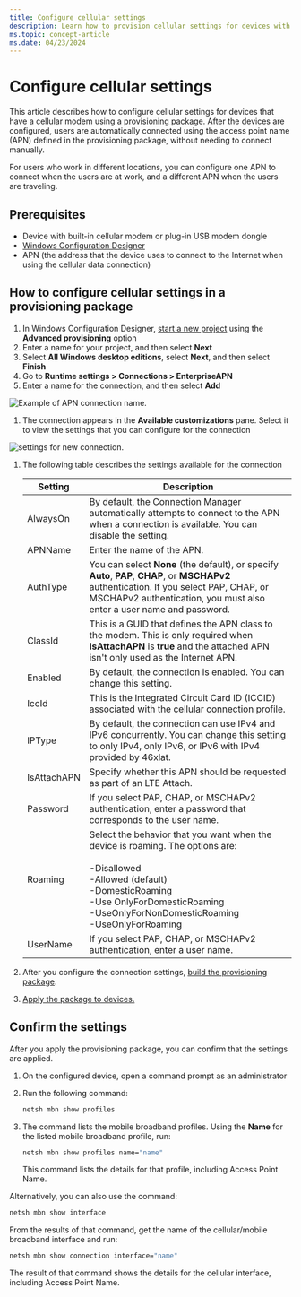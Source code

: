 ```yaml
---
title: Configure cellular settings
description: Learn how to provision cellular settings for devices with built-in modems or plug-in USB modem dongles.
ms.topic: concept-article
ms.date: 04/23/2024
---
```


# Configure cellular settings

This article describes how to configure cellular settings for devices that have a cellular modem using a [provisioning package](../provisioning-packages/provisioning-packages.md). After the devices are configured, users are automatically connected using the access point name (APN) defined in the provisioning package, without needing to connect manually.

For users who work in different locations, you can configure one APN to connect when the users are at work, and a different APN when the users are traveling.

## Prerequisites

- Device with built-in cellular modem or plug-in USB modem dongle
- [Windows Configuration Designer](../provisioning-packages/provisioning-install-icd.md)
- APN (the address that the device uses to connect to the Internet when using the cellular data connection)

## How to configure cellular settings in a provisioning package

1. In Windows Configuration Designer, [start a new project](../provisioning-packages/provisioning-create-package.md) using the **Advanced provisioning** option
1. Enter a name for your project, and then select **Next**
1. Select **All Windows desktop editions**, select **Next**, and then select **Finish**
1. Go to **Runtime settings > Connections > EnterpriseAPN**
1. Enter a name for the connection, and then select **Add**

![Example of APN connection name.](images/apn-add.png)

1. The connection appears in the **Available customizations** pane. Select it to view the settings that you can configure for the connection

![settings for new connection.](images/apn-add-details.png)

1. The following table describes the settings available for the connection

    | Setting | Description |
    | --- | --- |
    | AlwaysOn | By default, the Connection Manager automatically attempts to connect to the APN when a connection is available. You can disable the setting. |
    | APNName | Enter the name of the APN. |
    | AuthType | You can select **None** (the default), or specify **Auto**, **PAP**, **CHAP**, or **MSCHAPv2** authentication. If you select PAP, CHAP, or MSCHAPv2 authentication, you must also enter a user name and password.  |
    | ClassId | This is a GUID that defines the APN class to the modem. This is only required when **IsAttachAPN** is **true** and the attached APN isn't only used as the Internet APN. |
    | Enabled | By default, the connection is enabled. You can change this setting. |
    | IccId | This is the Integrated Circuit Card ID (ICCID) associated with the cellular connection profile.  |
    | IPType | By default, the connection can use IPv4 and IPv6 concurrently. You can change this setting to only IPv4, only IPv6, or IPv6 with IPv4 provided by 46xlat. |
    | IsAttachAPN | Specify whether this APN should be requested as part of an LTE Attach. |
    | Password | If you select PAP, CHAP, or MSCHAPv2 authentication, enter a password that corresponds to the user name. |
    | Roaming | Select the behavior that you want when the device is roaming. The options are:</br></br>-Disallowed</br>-Allowed (default)</br>-DomesticRoaming</br>-Use OnlyForDomesticRoaming</br>-UseOnlyForNonDomesticRoaming</br>-UseOnlyForRoaming   |
    | UserName | If you select PAP, CHAP, or MSCHAPv2 authentication, enter a user name.  |

1. After you configure the connection settings, [build the provisioning package](../provisioning-packages/provisioning-create-package.md#build-package).
1. [Apply the package to devices.](../provisioning-packages/provisioning-apply-package.md)

## Confirm the settings

After you apply the provisioning package, you can confirm that the settings are applied.

1. On the configured device, open a command prompt as an administrator
1. Run the following command:

    ```cmd
    netsh mbn show profiles
    ```

1. The command lists the mobile broadband profiles. Using the **Name** for the listed mobile broadband profile, run:

    ```cmd
    netsh mbn show profiles name="name"
    ```

    This command lists the details for that profile, including Access Point Name.

Alternatively, you can also use the command:

```cmd
netsh mbn show interface
```

From the results of that command, get the name of the cellular/mobile broadband interface and run:

```cmd
netsh mbn show connection interface="name"
```

The result of that command shows the details for the cellular interface, including Access Point Name.
